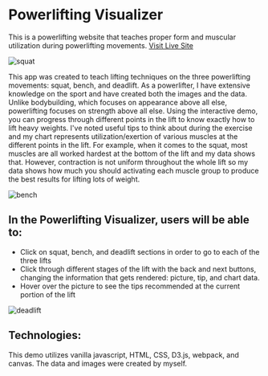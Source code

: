 # Powerlifting Visualizer
This is a powerlifting website that teaches proper form and muscular utilization during powerlifting movements.
[Visit Live Site](https://apodavonov3616.github.io/powerlifting-visualizer/)

![squat](squat-trim.gif)

This app was created to teach lifting techniques on the three powerlifting movements: squat, bench, and deadlift. 
As a powerlifter, I have extensive knowledge on the sport and have created both the images and the data. 
Unlike bodybuilding, which focuses on appearance above all else, powerlifting focuses on strength above all else. 
Using the interactive demo, you can progress through different points in the lift to know exactly how to lift heavy weights. 
I've noted useful tips to think about during the exercise and my chart represents utilization/exertion of various muscles at 
the different points in the lift. For example, when it comes to the squat, most muscles are all worked hardest at the bottom of
the lift and my data shows that. However, contraction is not uniform throughout the whole lift so my data shows how much you should
activating each muscle group to produce the best results for lifting lots of weight. 

![bench](bench-trim.gif)


## In the Powerlifting Visualizer, users will be able to:
- Click on squat, bench, and deadlift sections in order to go to each of the three lifts
- Click through different stages of the lift with the back and next buttons, changing 
the information that gets rendered: picture, tip, and chart data.
- Hover over the picture to see the tips recommended at the current portion of the lift

![deadlift](deadlift-trim.gif)


## Technologies:
This demo utilizes vanilla javascript, HTML, CSS, D3.js, webpack, and canvas. The data and images were created by myself.
